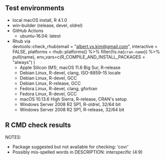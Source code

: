 ## Test environments

* local macOS install, R 4.1.0
* win-builder (release, devel, oldrel)
* GitHub Actions
    + ubuntu-16.04: latest
* Rhub via   
    devtools::check_rhub(email = "albert.ys.kim@gmail.com", interactive = FALSE,
      platforms = rhub::platforms() %>% filter(!is.na(`cran-name`)) %>% pull(name),
      env_vars=c(R_COMPILE_AND_INSTALL_PACKAGES = "always")
    )
    + Apple Silicon (M1), macOS 11.6 Big Sur, R-release
    + Debian Linux, R-devel, clang, ISO-8859-15 locale
    + Debian Linux, R-devel, GCC
    + Debian Linux, R-release, GCC
    + Fedora Linux, R-devel, clang, gfortran
    + Fedora Linux, R-devel, GCC
    + macOS 10.13.6 High Sierra, R-release, CRAN's setup
    + Windows Server 2008 R2 SP1, R-oldrel, 32/64 bit
    + Windows Server 2008 R2 SP1, R-release, 32/64 bit
    

## R CMD check results

NOTES:

+ Package suggested but not available for checking: ‘covr’
+ Possibly mis-spelled words in DESCRIPTION: interspecific (4:9)
